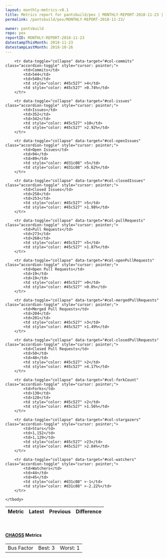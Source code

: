```yaml
---
layout: monthly-metrics-v0.1
title: Metrics report for pantsbuild/pex | MONTHLY-REPORT-2018-11-23 | 2018-11-23
permalink: /pantsbuild/pex/MONTHLY-REPORT-2018-11-23/

owner: pantsbuild
repo: pex
reportID: MONTHLY-REPORT-2018-11-23
datestampThisMonth: 2018-11-23
datestampLastMonth: 2018-10-26
---
```



<table class="table table-condensed" style="border-collapse:collapse;">
    <thead>
    <tr>
        <th>Metric</th>
        <th>Latest</th>
        <th>Previous</th>
        <th colspan="2" style="text-align: center;">Difference</th>
    </tr>
    </thead>
    <tbody>

        <tr data-toggle="collapse" data-target="#col-commits" class="accordion-toggle" style="cursor: pointer;">
            <td>Commits</td>
            <td>544</td>
            <td>540</td>
            <td style="color: #45c527" >4</td>
            <td style="color: #45c527" >0.74%</td>
        </tr>
        
        <tr data-toggle="collapse" data-target="#col-issues" class="accordion-toggle" style="cursor: pointer;">
            <td>Issues</td>
            <td>352</td>
            <td>342</td>
            <td style="color: #45c527" >10</td>
            <td style="color: #45c527" >2.92%</td>
        </tr>
        
        <tr data-toggle="collapse" data-target="#col-openIssues" class="accordion-toggle" style="cursor: pointer;">
            <td>Open Issues</td>
            <td>94</td>
            <td>89</td>
            <td style="color: #d31c08" >5</td>
            <td style="color: #d31c08" >5.62%</td>
        </tr>
        
        <tr data-toggle="collapse" data-target="#col-closedIssues" class="accordion-toggle" style="cursor: pointer;">
            <td>Closed Issues</td>
            <td>258</td>
            <td>253</td>
            <td style="color: #45c527" >5</td>
            <td style="color: #45c527" >1.98%</td>
        </tr>
        
        <tr data-toggle="collapse" data-target="#col-pullRequests" class="accordion-toggle" style="cursor: pointer;">
            <td>Pull Requests</td>
            <td>273</td>
            <td>268</td>
            <td style="color: #45c527" >5</td>
            <td style="color: #45c527" >1.87%</td>
        </tr>
        
        <tr data-toggle="collapse" data-target="#col-openPullRequests" class="accordion-toggle" style="cursor: pointer;">
            <td>Open Pull Requests</td>
            <td>19</td>
            <td>19</td>
            <td style="color: #45c527" >0</td>
            <td style="color: #45c527" >0.0%</td>
        </tr>
        
        <tr data-toggle="collapse" data-target="#col-mergedPullRequests" class="accordion-toggle" style="cursor: pointer;">
            <td>Merged Pull Requests</td>
            <td>204</td>
            <td>201</td>
            <td style="color: #45c527" >3</td>
            <td style="color: #45c527" >1.49%</td>
        </tr>
        
        <tr data-toggle="collapse" data-target="#col-closedPullRequests" class="accordion-toggle" style="cursor: pointer;">
            <td>Closed Pull Requests</td>
            <td>50</td>
            <td>48</td>
            <td style="color: #45c527" >2</td>
            <td style="color: #45c527" >4.17%</td>
        </tr>
        
        <tr data-toggle="collapse" data-target="#col-forkCount" class="accordion-toggle" style="cursor: pointer;">
            <td>Forks</td>
            <td>130</td>
            <td>128</td>
            <td style="color: #45c527" >2</td>
            <td style="color: #45c527" >1.56%</td>
        </tr>
        
        <tr data-toggle="collapse" data-target="#col-stargazers" class="accordion-toggle" style="cursor: pointer;">
            <td>Stars</td>
            <td>1,152</td>
            <td>1,129</td>
            <td style="color: #45c527" >23</td>
            <td style="color: #45c527" >2.04%</td>
        </tr>
        
        <tr data-toggle="collapse" data-target="#col-watchers" class="accordion-toggle" style="cursor: pointer;">
            <td>Watchers</td>
            <td>44</td>
            <td>45</td>
            <td style="color: #d31c08" >-1</td>
            <td style="color: #d31c08" >-2.22%</td>
        </tr>
        
    </tbody>
</table>
<br>
<h4><a target="_blank" href="https://chaoss.community/">CHAOSS</a> Metrics</h4>

<table class="table table-condensed" style="border-collapse:collapse;">
    <tbody>
        <td>Bus Factor</td>
        <td>Best: 3</td>
        <td>Worst: 1</td>
    </tbody>
</table>
